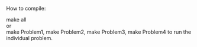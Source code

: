 How to compile:

  make all \
  or \
  make Problem1, make Problem2, make Problem3, make Problem4 to run the individual problem.

